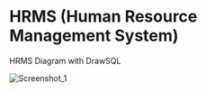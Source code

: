 # HRMS (Human Resource Management System)

HRMS Diagram with DrawSQL

![Screenshot_1](https://user-images.githubusercontent.com/58571709/119580000-47c2f500-bdc8-11eb-944c-c1bb91436747.png)
